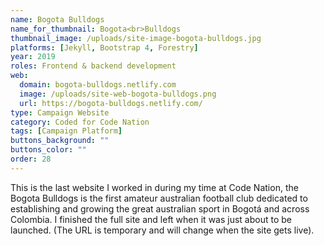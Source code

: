 ```yaml
---
name: Bogota Bulldogs
name_for_thumbnail: Bogota<br>Bulldogs
thumbnail_image: /uploads/site-image-bogota-bulldogs.jpg
platforms: [Jekyll, Bootstrap 4, Forestry]
year: 2019
roles: Frontend & backend development
web:
  domain: bogota-bulldogs.netlify.com
  image: /uploads/site-web-bogota-bulldogs.png
  url: https://bogota-bulldogs.netlify.com/
type: Campaign Website
category: Coded for Code Nation
tags: [Campaign Platform]
buttons_background: ""
buttons_color: ""
order: 28
---
```


This is the last website I worked in during my time at Code Nation, the Bogota Bulldogs is the first amateur australian football club dedicated to establishing and growing the great australian sport in Bogotá and across Colombia. I finished the full site and left when it was just about to be launched. (The URL is temporary and will change when the site gets live).